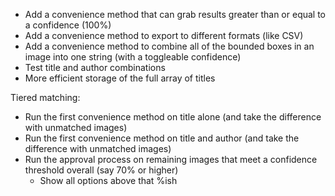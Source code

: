 - Add a convenience method that can grab results greater than or equal to a confidence (100%)
- Add a convenience method to export to different formats (like CSV)
- Add a convenience method to combine all of the bounded boxes in an image into one string (with a toggleable confidence)
- Test title and author combinations
- More efficient storage of the full array of titles

Tiered matching:
- Run the first convenience method on title alone (and take the difference with unmatched images)
- Run the first convenience method on title and author (and take the difference with unmatched images)
- Run the approval process on remaining images that meet a confidence threshold overall (say 70% or higher)
  - Show all options above that %ish
  